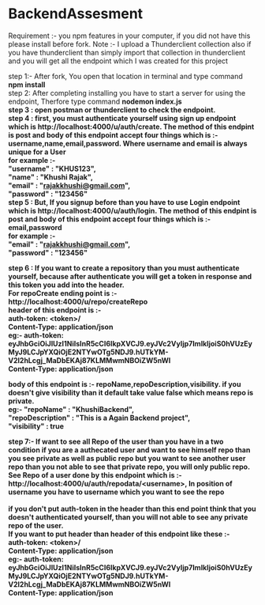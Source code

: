 # BackendAssesment
Requirement :- you npm features in your computer, if you did not have this please install before fork.
Note :- I upload a Thunderclient collection also if you have thunderclient than simply import that collection in thunderclient and you will get all the endpoint which I was created for this project 

step 1:- After fork, You open that location in terminal and type command <b>npm install</b> <br/>
step 2: After completing installing you have to start a server for using the endpoint, Therfore type command <b> nodemon index.js <b/> <br/>
step 3 : open postman or thunderclient to check the endpoint. <br/>
step 4 : first, you must authenticate yourself using sign up endpoint which is <b>http://localhost:4000/u/auth/create<b/>. The method of this endpint is post and body of this endpoint accept four things which is :- username,name,email,password. Where username and email is always unique for a User<br/>
  for example :-  <br/>   "username" : "KHUS123",<br/>
                     "name" : "Khushi Rajak",<br/>
                     "email" : "rajakkhushi@gmail.com",<br/>
                     "password" : "123456"<br/>
step 5 : But, If you signup before than you have to use Login endpoint which is <b>http://localhost:4000/u/auth/login<b/>. The method of this endpint is post and body of this endpoint accept four things which is :- email,password <br/>
  for example :-  <br/> "email" : "rajakkhushi@gmail.com",<br/>
                     "password" : "123456"<br/>
 
 step 6 : If you want to create a repository than you must authenticate yourself, because after authenticate you will get a token in response and this token you add into the header.<br/>
For repoCreate ending point is :- <b>http://localhost:4000/u/repo/createRepo<b/><br/>
header of this endpoint is :- <br/> auth-token: \<token>/<br/> 
                            Content-Type: application/json<br/>
eg:- auth-token: eyJhbGciOiJIUzI1NiIsInR5cCI6IkpXVCJ9.eyJVc2VyIjp7ImlkIjoiS0hVUzEyMyJ9LCJpYXQiOjE2NTYwOTg5NDJ9.hUTkYM-V2l2hLcgj_MaDbEKAj87KLMMwmNBOiZW5nWI <br/>
     Content-Type: application/json<br/>

body of this endpoint is :- repoName,repoDescription,visibility. if you doesn't give visibility than it default take value false which means repo is private.<br/>
  eg:- "repoName" : "KhushiBackend",<br/>
    "repoDescription" : "This is a Again Backend project", <br/>
    "visibility" : true <br/>
  
step 7:- If want to see all Repo of the user than you have in a two condition if you are a authecated user and want to see himself repo than you see private as well as public repo but you want to see another user repo than you not able to see that private repo, you will only public repo.
<br/>See Repo of a user done by this endpoint which is :- http://localhost:4000/u/auth/repodata/<username\>, In position of username you have to username which you want to see the repo <br/>
 <br/>if you don't put auth-token in the header than this end point think that you doesn't authenticated yourself, than you will not able to see any private repo of the user.<br/>
If you want to put header than header of this endpoint like these :- <br/> auth-token: \<token>/<br/> 
                                                                      Content-Type: application/json<br/>
  eg:- auth-token: eyJhbGciOiJIUzI1NiIsInR5cCI6IkpXVCJ9.eyJVc2VyIjp7ImlkIjoiS0hVUzEyMyJ9LCJpYXQiOjE2NTYwOTg5NDJ9.hUTkYM-V2l2hLcgj_MaDbEKAj87KLMMwmNBOiZW5nWI <br/>
     Content-Type: application/json<br/>
<br/>
  
 
  
  
